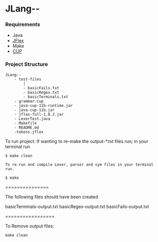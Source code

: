 # JLang--





### Requirements
- Java
- [JFlex](https://github.com/jflex-de/jflex/releases)
- Make
- [CUP](http://www2.cs.tum.edu/projects/cup/install.php)

### Project Structure

```
JLang--
    - test-files
        |
        - basicFails.txt
        - basicRegex.txt
        - basicTerminals.txt
    - grammar.cup
    - java-cup-11b-runtime.jar
    - java-cup-11b.jar
    - jflex-full-1.8.2.jar
    - LexerTest.java
    - Makefile
    - README.md
    -tokens.jflex

```


To run project:
	If wanting to re-make the output-*.txt files run; in your terminal run

	$ make clean
	
	To re-run and compile Lexer, parser and sym files in your terminal run.

	$ make

===============

The following files should have been created

basicTerminals-output.txt
basicRegex-output.txt
basicFails-output.txt

=================

To Remove output files:

	make clean